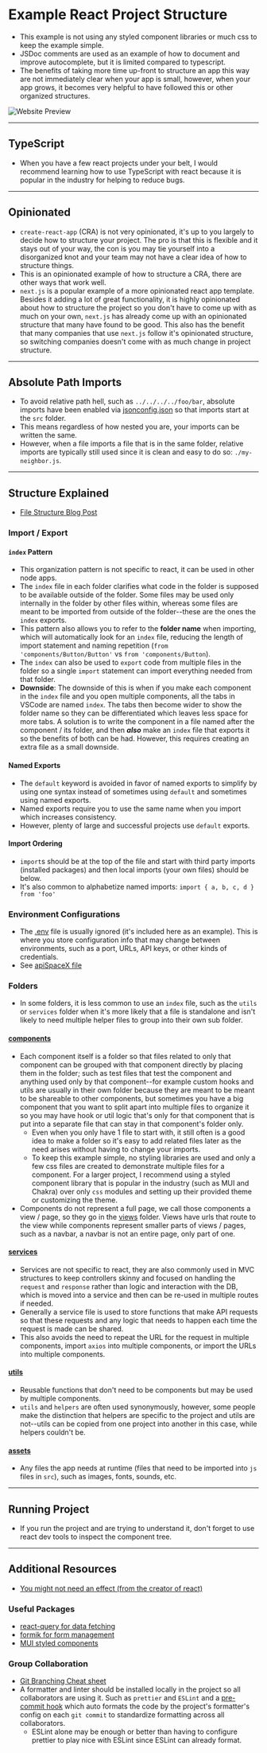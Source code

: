 # Example React Project Structure

- This example is not using any styled component libraries or much css to keep the example simple.
- JSDoc comments are used as an example of how to document and improve autocomplete, but it is limited compared to typescript.
- The benefits of taking more time up-front to structure an app this way are not immediately clear when your app is small, however, when your app grows, it becomes very helpful to have followed this or other organized structures.

![Website Preview](./site-preview.png)

---

## TypeScript

- When you have a few react projects under your belt, I would recommend learning how to use TypeScript with react because it is popular in the industry for helping to reduce bugs.

---

## Opinionated

- `create-react-app` (CRA) is not very opinionated, it's up to you largely to decide how to structure your project. The pro is that this is flexible and it stays out of your way, the con is you may tie yourself into a disorganized knot and your team may not have a clear idea of how to structure things.
- This is an opinionated example of how to structure a CRA, there are other ways that work well.
- `next.js` is a popular example of a more opinionated react app template. Besides it adding a lot of great functionality, it is highly opinionated about how to structure the project so you don't have to come up with as much on your own, `next.js` has already come up with an opinionated structure that many have found to be good. This also has the benefit that many companies that use `next.js` follow it's opinionated structure, so switching companies doesn't come with as much change in project structure.

---

## Absolute Path Imports

- To avoid relative path hell, such as `../../../../foo/bar`, absolute imports have been enabled via [jsonconfig.json](./jsconfig.json) so that imports start at the `src` folder.
- This means regardless of how nested you are, your imports can be written the same.
- However, when a file imports a file that is in the same folder, relative imports are typically still used since it is clean and easy to do so: `./my-neighbor.js`.

---

## Structure Explained

- [File Structure Blog Post](https://www.joshwcomeau.com/react/file-structure/)

### Import / Export

#### `index` Pattern

- This organization pattern is not specific to react, it can be used in other node apps.
- The `index` file in each folder clarifies what code in the folder is supposed to be available outside of the folder. Some files may be used only internally in the folder by other files within, whereas some files are meant to be imported from outside of the folder--these are the ones the `index` exports.
- This pattern also allows you to refer to the **folder name** when importing, which will automatically look for an `index` file, reducing the length of import statement and naming repetition (`from 'components/Button/Button'` vs `from 'components/Button`).
- The `index` can also be used to `export` code from multiple files in the folder so a single `import` statement can import everything needed from that folder.
- **Downside**: The downside of this is when if you make each component in the `index` file and you open multiple components, all the tabs in VSCode are named `index`. The tabs then become wider to show the folder name so they can be differentiated which leaves less space for more tabs. A solution is to write the component in a file named after the component / its folder, and then ***also*** make an `index` file that exports it so the benefits of both can be had. However, this requires creating an extra file as a small downside.

#### Named Exports

- The `default` keyword is avoided in favor of named exports to simplify by using one syntax instead of sometimes using `default` and sometimes using named exports.
- Named exports require you to use the same name when you import which increases consistency.
- However, plenty of large and successful projects use `default` exports.

#### Import Ordering

- `import`s should be at the top of the file and start with third party imports (installed packages) and then local imports (your own files) should be below.
- It's also common to alphabetize named imports: `import { a, b, c, d } from 'foo'`

### Environment Configurations

- The [.env](./.env) file is usually ignored (it's included here as an example). This is where you store configuration info that may change between environments, such as a port, URLs, API keys, or other kinds of credentials.
- See [apiSpaceX file](./src/services/apiSpaceX.js)

### Folders

- In some folders, it is less common to use an `index` file, such as the `utils` or `services` folder when it's more likely that a file is standalone and isn't likely to need multiple helper files to group into their own sub folder.

#### [components](./src/components/)

- Each component itself is a folder so that files related to only that component can be grouped with that component directly by placing them in the folder; such as test files that test the component and anything used only by that component--for example custom hooks and utils are usually in their own folder because they are meant to be meant to be shareable to other components, but sometimes you have a big component that you want to split apart into multiple files to organize it so you may have hook or util logic that's only for that component that is put into a separate file that can stay in that component's folder only.
  - Even when you only have 1 file to start with, it still often is a good idea to make a folder so it's easy to add related files later as the need arises without having to change your imports.
  - To keep this example simple, no styling libraries are used and only a few css files are created to demonstrate multiple files for a component. For a larger project, I recommend using a styled component library that is popular in the industry (such as MUI and Chakra) over only `css` modules and setting up their provided theme or customizing the theme.
- Components do not represent a full page, we call those components a view / page, so they go in the [views](./src/views) folder. Views have urls that route to the view while components represent smaller parts of views / pages, such as a navbar, a navbar is not an entire page, only part of one.

#### [services](./src/services)

- Services are not specific to react, they are also commonly used in MVC structures to keep controllers skinny and focused on handling the `request` and `response` rather than logic and interaction with the DB, which is moved into a service and then can be re-used in multiple routes if needed.
- Generally a service file is used to store functions that make API requests so that these requests and any logic that needs to happen each time the request is made can be shared.
- This also avoids the need to repeat the URL for the request in multiple components, import `axios` into multiple components, or import the URLs into multiple components.

#### [utils](./src/utils)

- Reusable functions that don't need to be components but may be used by multiple components.
- `utils` and `helpers` are often used synonymously, however, some people make the distinction that helpers are specific to the project and utils are not--utils can be copied from one project into another in this case, while helpers couldn't be.

#### [assets](./src/assets)

- Any files the app needs at runtime (files that need to be imported into `js` files in `src`), such as images, fonts, sounds, etc.

---

## Running Project

- If you run the project and are trying to understand it, don't forget to use react dev tools to inspect the component tree.

---

## Additional Resources

- [You might not need an effect (from the creator of react)](https://beta-reactjs-org-git-you-might-not-fbopensource.vercel.app/learn/you-might-not-need-an-effect)

### Useful Packages

- [react-query for data fetching](https://react-query.tanstack.com/overview)
- [formik for form management](https://formik.org/)
- [MUI styled components](https://mui.com/)

### Group Collaboration

- [Git Branching Cheat sheet](https://docs.google.com/document/d/1lMPkGE6j0JhF6LX_-afnoSMOvCIVueGpFfkHo23_YU0/edit?usp=sharing)
- A formatter and linter should be installed locally in the project so all collaborators are using it. Such as `prettier` and `ESLint` and a [pre-commit hook](https://prettier.io/docs/en/precommit.html#option-2-pretty-quickhttpsgithubcomazzpretty-quick) which auto formats the code by the project's formatter's config on each `git commit` to standardize formatting across all collaborators.
  - ESLint alone may be enough or better than having to configure prettier to play nice with ESLint since ESLint can already format.
